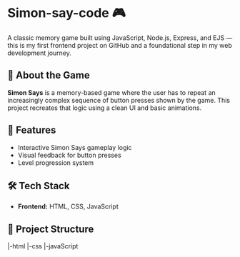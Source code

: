 # Simon-say-code 🎮

A classic memory game built using JavaScript, Node.js, Express, and EJS — this is my first frontend project on GitHub and a foundational step in my web development journey.

## 🧠 About the Game

**Simon Says** is a memory-based game where the user has to repeat an increasingly complex sequence of button presses shown by the game. This project recreates that logic using a clean UI and basic animations.

## 🚀 Features

- Interactive Simon Says gameplay logic
- Visual feedback for button presses
- Level progression system

## 🛠 Tech Stack
- **Frontend:** HTML, CSS, JavaScript

## 📁 Project Structure
|-html
|-css
|-javaScript 
